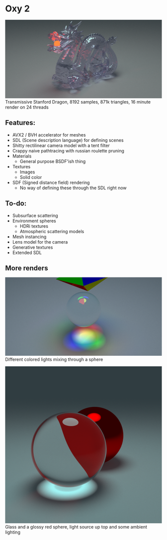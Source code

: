 # Oxy 2

![Dragon](images/dragon_8192.png)
Transmissive Stanford Dragon, 8192 samples, 871k triangles, 16 minute render on 24 threads

## Features:

* AVX2 / BVH accelerator for meshes
* SDL (Scene description language) for defining scenes
* Shitty rectilinear camera model with a tent filter
* Crappy naive pathtracing with russian roulette pruning
* Materials
  * General purpose BSDF'ish thing
* Textures
  * Images
  * Solid color
* SDF (Signed distance field) rendering
  * No way of defining these through the SDL right now

## To-do:

* Subsurface scattering
* Environment spheres
  * HDRi textures
  * Atmospheric scattering models
* Mesh instancing
* Lens model for the camera
* Generative textures
* Extended SDL

## More renders

![Caustic](images/caustic.png)
Different colored lights mixing through a sphere

![Glass](images/glass2.png)
Glass and a glossy red sphere, light source up top and some ambient lighting
